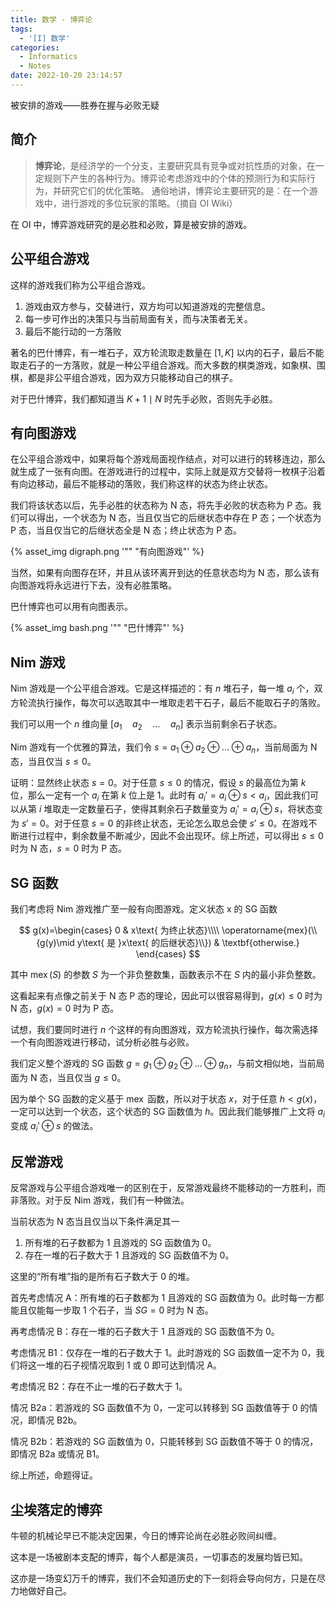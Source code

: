 ```yaml
---
title: 数学 - 博弈论
tags:
  - '[I] 数学'
categories:
  - Informatics
  - Notes
date: 2022-10-20 23:14:57
---
```



被安排的游戏——胜券在握与必败无疑

<!--more-->

## 简介

  > **博弈论**，是经济学的一个分支，主要研究具有竞争或对抗性质的对象，在一定规则下产生的各种行为。博弈论考虑游戏中的个体的预测行为和实际行为，并研究它们的优化策略。
  > 通俗地讲，博弈论主要研究的是：在一个游戏中，进行游戏的多位玩家的策略。（摘自 OI Wiki）

在 OI 中，博弈游戏研究的是必胜和必败，算是被安排的游戏。

## 公平组合游戏

这样的游戏我们称为公平组合游戏。

  1. 游戏由双方参与，交替进行，双方均可以知道游戏的完整信息。
  2. 每一步可作出的决策只与当前局面有关，而与决策者无关。
  3. 最后不能行动的一方落败

著名的巴什博弈，有一堆石子，双方轮流取走数量在 $[1,K]$ 以内的石子，最后不能取走石子的一方落败，就是一种公平组合游戏。而大多数的棋类游戏，如象棋、围棋，都是非公平组合游戏，因为双方只能移动自己的棋子。

对于巴什博弈，我们都知道当 $K+1\mid N$ 时先手必败，否则先手必胜。

## 有向图游戏

在公平组合游戏中，如果将每个游戏局面视作结点，对可以进行的转移连边，那么就生成了一张有向图。在游戏进行的过程中，实际上就是双方交替将一枚棋子沿着有向边移动，最后不能移动的落败，我们称这样的状态为终止状态。

我们将该状态以后，先手必胜的状态称为 N 态，将先手必败的状态称为 P 态。我们可以得出，一个状态为 N 态，当且仅当它的后继状态中存在 P 态；一个状态为 P 态，当且仅当它的后继状态全是 N 态；终止状态为 P 态。

{% asset_img digraph.png '"" "有向图游戏"' %}

当然，如果有向图存在环，并且从该环离开到达的任意状态均为 N 态，那么该有向图游戏将永远进行下去，没有必胜策略。

巴什博弈也可以用有向图表示。

{% asset_img bash.png '"" "巴什博弈"' %}

## Nim 游戏

Nim 游戏是一个公平组合游戏。它是这样描述的：有 $n$ 堆石子，每一堆 $a_i$ 个，双方轮流执行操作，每次可以选取其中一堆取走若干石子，最后不能取石子的落败。

我们可以用一个 $n$ 维向量 $[a_1\quad a_2\quad\ldots\quad a_n]$ 表示当前剩余石子状态。

Nim 游戏有一个优雅的算法，我们令 $s=a_1\oplus a_2\oplus\ldots\oplus a_n$，当前局面为 N 态，当且仅当 $s\leq 0$。

证明：显然终止状态 $s=0$。对于任意 $s\leq 0$ 的情况，假设 $s$ 的最高位为第 $k$ 位，那么一定有一个 $a_i$ 在第 $k$ 位上是 $1$。此时有 $a_i'=a_i\oplus s<a_i$，因此我们可以从第 $i$ 堆取走一定数量石子，使得其剩余石子数量变为 $a_i'=a_i\oplus s$，将状态变为 $s'=0$。对于任意 $s=0$ 的非终止状态，无论怎么取总会使 $s'\leq 0$。在游戏不断进行过程中，剩余数量不断减少，因此不会出现环。综上所述，可以得出 $s\leq 0$ 时为 N 态，$s=0$ 时为 P 态。

## SG 函数

我们考虑将 Nim 游戏推广至一般有向图游戏。定义状态 x 的 SG 函数

$$
g(x)=\begin{cases}
0 & x\text{ 为终止状态}\\\\
\operatorname{mex}(\\{g(y)\mid y\text{ 是 }x\text{   的后继状态}\\}) & \textbf{otherwise.}
\end{cases}
$$

其中 $\operatorname{mex}(S)$ 的参数 $S$ 为一个非负整数集，函数表示不在 $S$ 内的最小非负整数。

这看起来有点像之前关于 N 态 P 态的理论，因此可以很容易得到，$g(x)\leq 0$ 时为 N 态，$g(x)=0$ 时为 P 态。 

试想，我们要同时进行 $n$ 个这样的有向图游戏，双方轮流执行操作，每次需选择一个有向图游戏进行移动，试分析必胜与必败。

我们定义整个游戏的 SG 函数 $g=g_1\oplus g_2\oplus\ldots\oplus g_n$，与前文相似地，当前局面为 N 态，当且仅当 $g\leq 0$。

因为单个 SG 函数的定义基于 $\operatorname{mex}$ 函数，所以对于状态 $x$，对于任意 $h<g(x)$，一定可以达到一个状态，这个状态的 SG 函数值为 $h$。因此我们能够推广上文将 $a_i$ 变成 $a_i'\oplus s$ 的做法。

## 反常游戏

反常游戏与公平组合游戏唯一的区别在于，反常游戏最终不能移动的一方胜利，而非落败。对于反 Nim 游戏，我们有一种做法。

当前状态为 N 态当且仅当以下条件满足其一

  1. 所有堆的石子数都为 $1$ 且游戏的 SG 函数值为 0。
  2. 存在一堆的石子数大于 $1$ 且游戏的 SG 函数值不为 0。

这里的“所有堆”指的是所有石子数大于 $0$ 的堆。

首先考虑情况 A：所有堆的石子数都为 $1$ 且游戏的 SG 函数值为 0。此时每一方都能且仅能每一步取 $1$ 个石子，当 $SG=0$ 时为 N 态。

再考虑情况 B：存在一堆的石子数大于 $1$ 且游戏的 SG 函数值不为 0。

考虑情况 B1：仅存在一堆的石子数大于 $1$。此时游戏的 SG 函数值一定不为 0，我们将这一堆的石子视情况取到 $1$ 或 $0$ 即可达到情况 A。

考虑情况 B2：存在不止一堆的石子数大于 $1$。

情况 B2a：若游戏的 SG 函数值不为 $0$，一定可以转移到 SG 函数值等于 0 的情况，即情况 B2b。

情况 B2b：若游戏的 SG 函数值为 $0$，只能转移到 SG 函数值不等于 0 的情况，即情况 B2a 或情况 B1。

综上所述，命题得证。

## 尘埃落定的博弈

牛顿的机械论早已不能决定因果，今日的博弈论尚在必胜必败间纠缠。

这本是一场被剧本支配的博弈，每个人都是演员，一切事态的发展均皆已知。

这亦是一场变幻万千的博弈，我们不会知道历史的下一刻将会导向何方，只是在尽力地做好自己。
